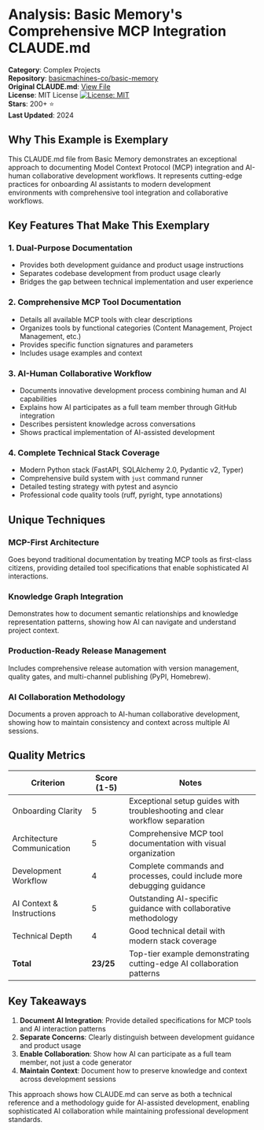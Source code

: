 # Analysis: Basic Memory's Comprehensive MCP Integration CLAUDE.md

**Category**: Complex Projects  
**Repository**: [basicmachines-co/basic-memory](https://github.com/basicmachines-co/basic-memory)  
**Original CLAUDE.md**: [View File](https://github.com/basicmachines-co/basic-memory/blob/main/CLAUDE.md)  
**License**: MIT License [![License: MIT](https://img.shields.io/badge/License-MIT-yellow.svg)](https://opensource.org/licenses/MIT)  
**Stars**: 200+ ⭐  
**Last Updated**: 2024

## Why This Example is Exemplary

This CLAUDE.md file from Basic Memory demonstrates an exceptional approach to documenting Model Context Protocol (MCP) integration and AI-human collaborative development workflows. It represents cutting-edge practices for onboarding AI assistants to modern development environments with comprehensive tool integration and collaborative workflows.

## Key Features That Make This Exemplary

### 1. **Dual-Purpose Documentation**
- Provides both development guidance and product usage instructions
- Separates codebase development from product usage clearly
- Bridges the gap between technical implementation and user experience

### 2. **Comprehensive MCP Tool Documentation**
- Details all available MCP tools with clear descriptions
- Organizes tools by functional categories (Content Management, Project Management, etc.)
- Provides specific function signatures and parameters
- Includes usage examples and context

### 3. **AI-Human Collaborative Workflow**
- Documents innovative development process combining human and AI capabilities
- Explains how AI participates as a full team member through GitHub integration
- Describes persistent knowledge across conversations
- Shows practical implementation of AI-assisted development

### 4. **Complete Technical Stack Coverage**
- Modern Python stack (FastAPI, SQLAlchemy 2.0, Pydantic v2, Typer)
- Comprehensive build system with `just` command runner
- Detailed testing strategy with pytest and asyncio
- Professional code quality tools (ruff, pyright, type annotations)

## Unique Techniques

### **MCP-First Architecture**
Goes beyond traditional documentation by treating MCP tools as first-class citizens, providing detailed tool specifications that enable sophisticated AI interactions.

### **Knowledge Graph Integration**
Demonstrates how to document semantic relationships and knowledge representation patterns, showing how AI can navigate and understand project context.

### **Production-Ready Release Management**
Includes comprehensive release automation with version management, quality gates, and multi-channel publishing (PyPI, Homebrew).

### **AI Collaboration Methodology**
Documents a proven approach to AI-human collaborative development, showing how to maintain consistency and context across multiple AI sessions.

## Quality Metrics

| Criterion | Score (1-5) | Notes |
|-----------|-------------|-------|
| Onboarding Clarity | 5 | Exceptional setup guides with troubleshooting and clear workflow separation |
| Architecture Communication | 5 | Comprehensive MCP tool documentation with visual organization |
| Development Workflow | 4 | Complete commands and processes, could include more debugging guidance |
| AI Context & Instructions | 5 | Outstanding AI-specific guidance with collaborative methodology |
| Technical Depth | 4 | Good technical detail with modern stack coverage |
| **Total** | **23/25** | Top-tier example demonstrating cutting-edge AI collaboration patterns |

## Key Takeaways

1. **Document AI Integration**: Provide detailed specifications for MCP tools and AI interaction patterns
2. **Separate Concerns**: Clearly distinguish between development guidance and product usage
3. **Enable Collaboration**: Show how AI can participate as a full team member, not just a code generator
4. **Maintain Context**: Document how to preserve knowledge and context across development sessions

This approach shows how CLAUDE.md can serve as both a technical reference and a methodology guide for AI-assisted development, enabling sophisticated AI collaboration while maintaining professional development standards.